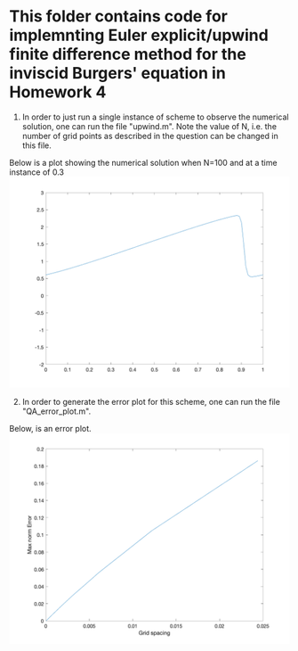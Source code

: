 
# This folder contains code for implemnting Euler explicit/upwind finite difference method for the inviscid Burgers' equation in Homework 4

1) In order to just run a single instance of scheme to observe the numerical solution, one can run the file "upwind.m". Note the value of N, i.e. the number of grid points as described in the question can be changed in this file.

Below is a plot showing the numerical solution when N=100 and at a time instance of 0.3
![alt text](https://github.com/sourav-roni/Math714_HW4/blob/main/QA/N100_T03.png)

2) In order to generate the error plot for this scheme, one can run the file "QA_error_plot.m". 

Below, is an error plot.
![alt text](https://github.com/sourav-roni/Math714_HW4/blob/main/QA/fin_error_N40.png)
